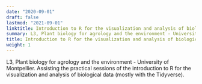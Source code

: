 ```yaml
---
date: "2020-09-01"
draft: false
lastmod: "2021-09-01"
linktitle: Introduction to R for the visualization and analysis of biological data
summary: L3, Plant biology for agrology and the environment - University of Montpellier
title: Introduction to R for the visualization and analysis of biological data
weight: 1
---
```


L3, Plant biology for agrology and the environment - University of Montpellier. Assisting the practical sessions of the introduction to R for the visualization and analysis of biological data (mostly with the Tidyverse).


